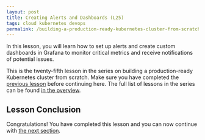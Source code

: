 ```yaml
---
layout: post
title: Creating Alerts and Dashboards (L25)
tags: cloud kubernetes devops
permalink: /building-a-production-ready-kubernetes-cluster-from-scratch/lesson-25
---
```


In this lesson, you will learn how to set up alerts and create custom dashboards
in Grafana to monitor critical metrics and receive notifications of potential
issues.

This is the twenty-fifth lesson in the series on building a production-ready
Kubernetes cluster from scratch. Make sure you have completed the
[previous lesson](/building-a-production-ready-kubernetes-cluster-from-scratch/lesson-24)
before continuing here. The full list of lessons in the series can be found
[in the overview](/building-a-production-ready-kubernetes-cluster-from-scratch).

## Lesson Conclusion

<!-- TODO -->

Congratulations! You have completed this lesson and you can now continue with
[the next section](/building-a-production-ready-kubernetes-cluster-from-scratch/section-9).
